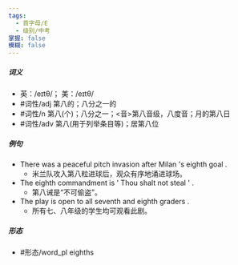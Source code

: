 ```yaml
---
tags:
  - 首字母/E
  - 级别/中考
掌握: false
模糊: false
---
```

##### 词义
- 英：/eɪtθ/； 美：/eɪtθ/
- #词性/adj  第八的；八分之一的
- #词性/n  第八(个)；八分之一；<音>第八音级，八度音；月的第八日
- #词性/adv  第八(用于列举条目等)；居第八位
##### 例句
- There was a peaceful pitch invasion after Milan 's eighth goal .
	- 米兰队攻入第八粒进球后，观众有序地涌进球场。
- The eighth commandment is ' Thou shalt not steal ' .
	- 第八诫是“不可偷盗”。
- The play is open to all seventh and eighth graders .
	- 所有七、八年级的学生均可观看此剧。
##### 形态
- #形态/word_pl eighths
